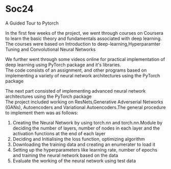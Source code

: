 # Soc24
A Guided Tour to Pytorch

In the first few weeks of the project, we went through courses on Coursera to learn the basic theory and fundamentals associated with deep learning.<br>
The courses were based on Introduction to deep-learning,Hyperparamter Tuning and Convolutional Neural Networks<br>

We further went through some videos online for practical implementation of deep learning using PyTorch package and it's libraries.<br>
The code consists of an assignment, and other programs based on implementing a variety of neural network architectures using the PyTorch package

The next part consisted of implementing advanced neural network architectures using the PyTorch package<br>
The project included working on ResNets,Generative Adverserial Networks (GANs), Autoencoders and Variational Autoencoders.The general procedure to implement them was as follows:<br>
<ol type='1'>
  <li>Creating the Neural Network by using torch.nn and torch.nn.Module by deciding the number of layers, number of nodes in each layer and the activation functions at the end of each layer</li>
  <li>Deciding and Initialising the loss function, optimizing algorithm</li>
  <li>Downloading the training data and creating an enumerater to load it</li>
  <li>Setting up the hyperparameters like learning rate, number of epochs and training the neural network based on the data</li>
  <li>Evaluate the working of the neural network using test data</li>
</ol>

